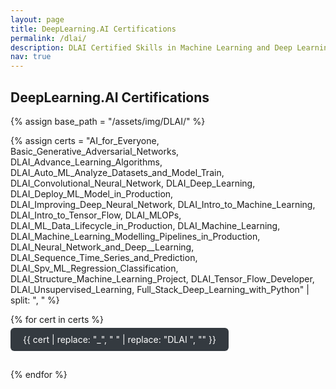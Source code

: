 ```yaml
---
layout: page
title: DeepLearning.AI Certifications
permalink: /dlai/
description: DLAI Certified Skills in Machine Learning and Deep Learning
nav: true
---
```


## DeepLearning.AI Certifications

<!-- Helper function to reduce repetition -->
{% assign base_path = "/assets/img/DLAI/" %}

{% assign certs = "AI_for_Everyone, Basic_Generative_Adversarial_Networks, DLAI_Advance_Learning_Algorithms, DLAI_Auto_ML_Analyze_Datasets_and_Model_Train, DLAI_Convolutional_Neural_Network, DLAI_Deep_Learning, DLAI_Deploy_ML_Model_in_Production, DLAI_Improving_Deep_Neural_Network, DLAI_Intro_to_Machine_Learning, DLAI_Intro_to_Tensor_Flow, DLAI_MLOPs, DLAI_ML_Data_Lifecycle_in_Production, DLAI_Machine_Learning, DLAI_Machine_Learning_Modelling_Pipelines_in_Production, DLAI_Neural_Network_and_Deep__Learning, DLAI_Sequence_Time_Series_and_Prediction, DLAI_Spv_ML_Regression_Classification, DLAI_Structure_Machine_Learning_Project, DLAI_Tensor_Flow_Developer, DLAI_Unsupervised_Learning, Full_Stack_Deep_Learning_with_Python" | split: ", " %}

{% for cert in certs %}
<a href="javascript:void(0)" onclick="document.getElementById('modal-{{ cert }}').style.display='block'" style="display:inline-block; padding:10px 20px; background:#343a40; color:white; border-radius:6px; text-decoration:none; margin: 5px 10px 15px 0;">
  {{ cert | replace: "_", " " | replace: "DLAI ", "" }}
</a>

<div id="modal-{{ cert }}" style="display:none; position:fixed; top:0; left:0; width:100%; height:100%; background:rgba(0,0,0,0.8); z-index:1000;">
  <div style="position:relative; margin:5% auto; padding:20px; background:#fff; width:90%; max-width:800px; border-radius:12px;">
    <span onclick="document.getElementById('modal-{{ cert }}').style.display='none'" style="position:absolute; top:10px; right:20px; font-size:24px; cursor:pointer;">&times;</span>
    <img src="{{ base_path }}{{ cert }}.png" alt="{{ cert | replace: "_", " " }}" style="width:100%; height:auto; border-radius:8px;">
  </div>
</div>
{% endfor %}
